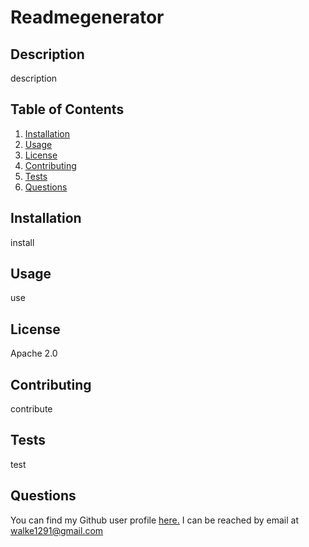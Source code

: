 # Readmegenerator

## Description
description

## Table of Contents

1. [Installation](#installation)
2. [Usage](#usage)
3. [License](#license)
4. [Contributing](#contributing)
5. [Tests](#tests)
6. [Questions](#questions)

## Installation
<a name="installation"></a>
install

## Usage
<a name="usage"></a>
use

## License
<a name="license"></a>
Apache 2.0

## Contributing
<a name="contributing"></a>
contribute

## Tests
<a name="tests"></a>
test

## Questions
<a name="questions"></a>
You can find my Github user profile [here.](https://github.com/calebkw91)
I can be reached by email at walke1291@gmail.com
